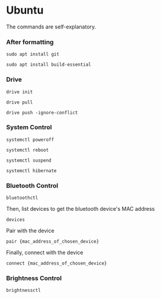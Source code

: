 # Ubuntu

The commands are self-explanatory.

### After formatting
```shell
sudo apt install git
```
```shell
sudo apt install build-essential
```
### Drive

```shell
drive init
```
```shell
drive pull
```
```shell
drive push -ignore-conflict
```

### System Control
```shell
systemctl poweroff
```
```shell
systemctl reboot
```
```shell
systemctl suspend
```
```shell
systemctl hibernate
```

### Bluetooth Control
```shell
bluetoothctl
```
Then, list devices to get the bluetooth device's MAC address
```shell
devices
```
Pair with the device
```shell
pair {mac_address_of_chosen_device}
```
Finally, connect with the device
```shell
connect {mac_address_of_chosen_device}
```

### Brightness Control
```shell
brightnessctl
```
